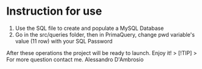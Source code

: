 <h1>Instruction for use </h1>
  <p>
        <ol>
            <li> Use the SQL file to create and populate a MySQL Database</li>
            <li> Go in the src/queries folder, then in PrimaQuery, change pwd variable's value (11 row) with your SQL Password </li>
        </ol>
    After these operations the project will be ready to launch. Enjoy it!
    > [!TIP]
    > For more question contact me. Alessandro D'Ambrosio
  </p>

